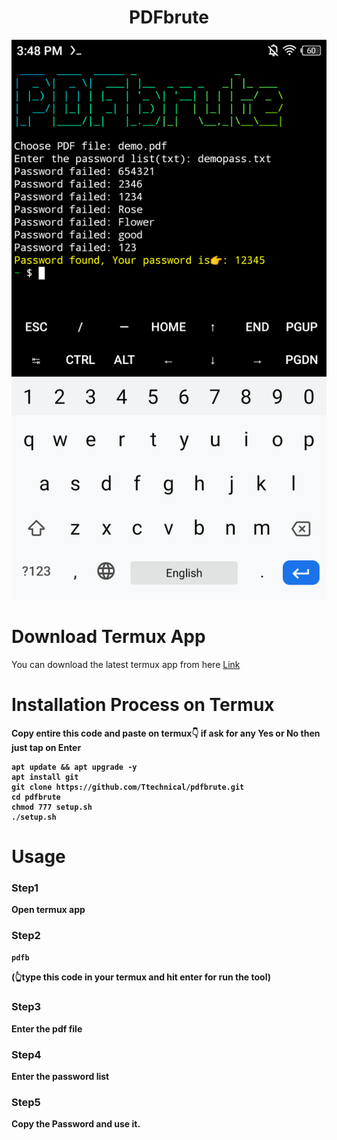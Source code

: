 <h1 align="center">PDFbrute<br>
</h1>
<img src="PDFbrute.png" alt="PDFbrute" class="center">

#
#
# Download Termux App 
You can download the latest termux app from here <a href="https://f-droid.org/en/packages/com.termux/">Link</a>

# Installation Process on Termux
<b>Copy entire this code and paste on termux👇 if ask for any Yes or No then just tap on Enter<b>
```shell
apt update && apt upgrade -y
apt install git
git clone https://github.com/Ttechnical/pdfbrute.git
cd pdfbrute
chmod 777 setup.sh
./setup.sh
```
# Usage
### Step1
Open termux app
### Step2
```bash
pdfb
```
(👆type this code in your termux and hit enter for run the tool)

### Step3
Enter the pdf file<br>
### Step4
Enter the password list<br>
### Step5
Copy the Password and use it.
